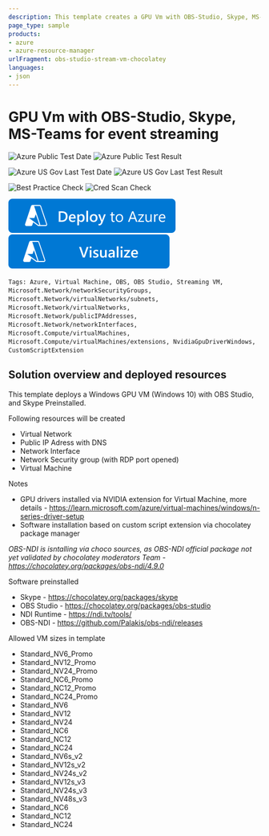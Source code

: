 ```yaml
---
description: This template creates a GPU Vm with OBS-Studio, Skype, MS-Teams for event streaming. It creates the VM in a new vnet, storage account, nic, and public ip with the new compute stack. All installation process based on Chocolately package manager
page_type: sample
products:
- azure
- azure-resource-manager
urlFragment: obs-studio-stream-vm-chocolatey
languages:
- json
---
```

# GPU Vm with OBS-Studio, Skype, MS-Teams for event streaming

![Azure Public Test Date](https://azurequickstartsservice.blob.core.windows.net/badges/application-workloads/obs/obs-studio-stream-vm-chocolatey/PublicLastTestDate.svg)
![Azure Public Test Result](https://azurequickstartsservice.blob.core.windows.net/badges/application-workloads/obs/obs-studio-stream-vm-chocolatey/PublicDeployment.svg)

![Azure US Gov Last Test Date](https://azurequickstartsservice.blob.core.windows.net/badges/application-workloads/obs/obs-studio-stream-vm-chocolatey/FairfaxLastTestDate.svg)
![Azure US Gov Last Test Result](https://azurequickstartsservice.blob.core.windows.net/badges/application-workloads/obs/obs-studio-stream-vm-chocolatey/FairfaxDeployment.svg)

![Best Practice Check](https://azurequickstartsservice.blob.core.windows.net/badges/application-workloads/obs/obs-studio-stream-vm-chocolatey/BestPracticeResult.svg)
![Cred Scan Check](https://azurequickstartsservice.blob.core.windows.net/badges/application-workloads/obs/obs-studio-stream-vm-chocolatey/CredScanResult.svg)

[![Deploy To Azure](https://raw.githubusercontent.com/Azure/azure-quickstart-templates/master/1-CONTRIBUTION-GUIDE/images/deploytoazure.svg?sanitize=true)](https://portal.azure.com/#create/Microsoft.Template/uri/https%3A%2F%2Fraw.githubusercontent.com%2FAzure%2Fazure-quickstart-templates%2Fmaster%2Fapplication-workloads%2Fobs%2Fobs-studio-stream-vm-chocolatey%2Fazuredeploy.json)  [![Visualize](https://raw.githubusercontent.com/Azure/azure-quickstart-templates/master/1-CONTRIBUTION-GUIDE/images/visualizebutton.svg?sanitize=true)](http://armviz.io/#/?load=https%3A%2F%2Fraw.githubusercontent.com%2FAzure%2Fazure-quickstart-templates%2Fmaster%2Fapplication-workloads%2Fobs%2Fobs-studio-stream-vm-chocolatey%2Fazuredeploy.json)

`Tags: Azure, Virtual Machine, OBS, OBS Studio, Streaming VM, Microsoft.Network/networkSecurityGroups, Microsoft.Network/virtualNetworks/subnets, Microsoft.Network/virtualNetworks, Microsoft.Network/publicIPAddresses, Microsoft.Network/networkInterfaces, Microsoft.Compute/virtualMachines, Microsoft.Compute/virtualMachines/extensions, NvidiaGpuDriverWindows, CustomScriptExtension`

## Solution overview and deployed resources
This template deploys a Windows GPU VM (Windows 10) with OBS Studio, and Skype Preinstalled.

Following resources will be created
- Virtual Network
- Public IP Adress with DNS
- Network Interface
- Network Security group (with RDP port opened)
- Virtual Machine

Notes
- GPU drivers installed via NVIDIA extension for Virtual Machine, more details - https://learn.microsoft.com/azure/virtual-machines/windows/n-series-driver-setup
- Software installation based on custom script extension via chocolatey package manager

*OBS-NDI is isntalling via choco sources, as OBS-NDI official package not yet validated by chocolatey moderators Team - https://chocolatey.org/packages/obs-ndi/4.9.0*

Software preinstalled
- Skype - https://chocolatey.org/packages/skype
- OBS Studio - https://chocolatey.org/packages/obs-studio
- NDI Runtime - https://ndi.tv/tools/
- OBS-NDI - https://github.com/Palakis/obs-ndi/releases

Allowed VM sizes in template
- Standard_NV6_Promo
- Standard_NV12_Promo
- Standard_NV24_Promo
- Standard_NC6_Promo
- Standard_NC12_Promo
- Standard_NC24_Promo
- Standard_NV6
- Standard_NV12
- Standard_NV24
- Standard_NC6
- Standard_NC12
- Standard_NC24
- Standard_NV6s_v2
- Standard_NV12s_v2
- Standard_NV24s_v2
- Standard_NV12s_v3
- Standard_NV24s_v3
- Standard_NV48s_v3
- Standard_NC6
- Standard_NC12
- Standard_NC24
